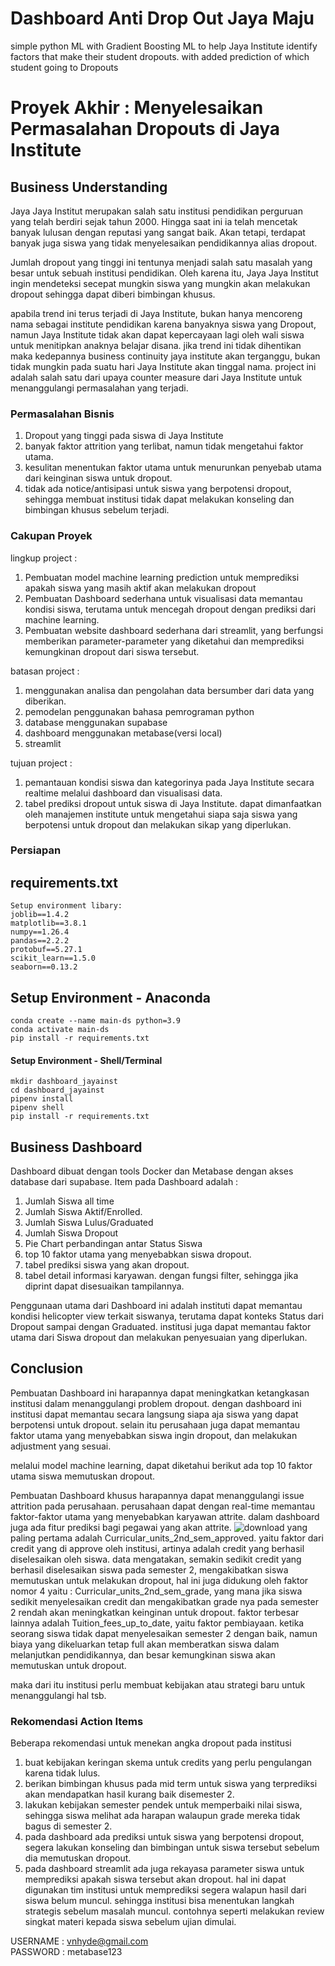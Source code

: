 # Dashboard Anti Drop Out Jaya Maju
simple python ML with Gradient Boosting ML to help Jaya Institute identify factors that make their student dropouts. with added prediction of which student going to Dropouts

# Proyek Akhir : Menyelesaikan Permasalahan Dropouts di Jaya Institute
## Business Understanding

Jaya Jaya Institut merupakan salah satu institusi pendidikan perguruan yang telah berdiri sejak tahun 2000. Hingga saat ini ia telah mencetak banyak lulusan dengan reputasi yang sangat baik. Akan tetapi, terdapat banyak juga siswa yang tidak menyelesaikan pendidikannya alias dropout.

Jumlah dropout yang tinggi ini tentunya menjadi salah satu masalah yang besar untuk sebuah institusi pendidikan. Oleh karena itu, Jaya Jaya Institut ingin mendeteksi secepat mungkin siswa yang mungkin akan melakukan dropout sehingga dapat diberi bimbingan khusus.

apabila trend ini terus terjadi di Jaya Institute, bukan hanya mencoreng nama sebagai institute pendidikan karena banyaknya siswa yang Dropout, namun Jaya Institute tidak akan dapat kepercayaan lagi oleh wali siswa untuk menitipkan anaknya belajar disana. jika trend ini tidak dihentikan maka kedepannya business continuity jaya institute akan terganggu, bukan tidak mungkin pada suatu hari Jaya Institute akan tinggal nama.
project ini adalah salah satu dari upaya counter measure dari Jaya Institute untuk menanggulangi permasalahan yang terjadi.

### Permasalahan Bisnis

1. Dropout yang tinggi pada siswa di Jaya Institute
2. banyak faktor attrition yang terlibat, namun tidak mengetahui faktor utama.
3. kesulitan menentukan faktor utama untuk menurunkan penyebab utama dari keinginan siswa untuk dropout.
4. tidak ada notice/antisipasi untuk siswa yang berpotensi dropout, sehingga membuat institusi tidak dapat melakukan konseling dan bimbingan khusus sebelum terjadi.

### Cakupan Proyek

lingkup project : 
1. Pembuatan model machine learning prediction untuk memprediksi apakah siswa yang masih aktif akan melakukan dropout
2. Pembuatan Dashboard sederhana untuk visualisasi data memantau kondisi siswa, terutama untuk mencegah dropout dengan prediksi dari machine learning.
3. Pembuatan website dashboard sederhana dari streamlit, yang berfungsi memberikan parameter-parameter yang diketahui dan memprediksi kemungkinan dropout dari siswa tersebut.

batasan project : 
1. menggunakan analisa dan pengolahan data bersumber dari data yang diberikan.
2. pemodelan penggunakan bahasa pemrograman python
3. database menggunakan supabase
4. dashboard menggunakan metabase(versi local)
5. streamlit

tujuan project : 
1. pemantauan kondisi siswa dan kategorinya pada Jaya Institute secara realtime melalui dashboard dan visualisasi data.
2. tabel prediksi dropout untuk siswa di Jaya Institute. dapat dimanfaatkan oleh manajemen institute untuk mengetahui siapa saja siswa yang berpotensi untuk dropout dan melakukan sikap yang diperlukan.

### Persiapan


## requirements.txt
```
Setup environment libary:
joblib==1.4.2
matplotlib==3.8.1
numpy==1.26.4
pandas==2.2.2
protobuf==5.27.1
scikit_learn==1.5.0
seaborn==0.13.2
```


## Setup Environment - Anaconda
```
conda create --name main-ds python=3.9
conda activate main-ds
pip install -r requirements.txt
```

#### Setup Environment - Shell/Terminal
```
mkdir dashboard_jayainst
cd dashboard_jayainst
pipenv install
pipenv shell
pip install -r requirements.txt
```



## Business Dashboard

Dashboard dibuat dengan tools Docker dan Metabase dengan akses database dari supabase.
Item pada Dashboard adalah :
1. Jumlah Siswa all time
2. Jumlah Siswa Aktif/Enrolled.
3. Jumlah Siswa Lulus/Graduated
4. Jumlah Siswa Dropout
5. Pie Chart perbandingan antar Status Siswa
6. top 10 faktor utama yang menyebabkan siswa dropout.
7. tabel prediksi siswa yang akan dropout.
8. tabel detail informasi karyawan. dengan fungsi filter, sehingga jika diprint dapat disesuaikan tampilannya.

Penggunaan utama dari Dashboard ini adalah instituti dapat memantau kondisi helicopter view terkait siswanya, terutama dapat konteks Status dari Dropout sampai dengan Graduated.
institusi juga dapat memantau faktor utama dari Siswa dropout dan melakukan penyesuaian yang diperlukan.

## Conclusion

Pembuatan Dashboard ini harapannya dapat meningkatkan ketangkasan institusi dalam menanggulangi problem dropout. dengan dashboard ini institusi dapat memantau secara langsung siapa aja siswa yang dapat berpotensi untuk dropout.
selain itu perusahaan juga dapat memantau faktor utama yang menyebabkan siswa ingin dropout, dan melakukan adjustment yang sesuai.

melalui model machine learning, dapat diketahui berikut ada top 10 faktor utama siswa memutuskan dropout.


Pembuatan Dashboard khusus harapannya dapat menanggulangi issue attrition pada perusahaan. perusahaan dapat dengan real-time memantau faktor-faktor utama yang menyebabkan karyawan attrite.
dalam dashboard juga ada fitur prediksi bagi pegawai yang akan attrite. 
![download](https://github.com/hudasf/Dashboard-Jaya-Institute/assets/17269323/7ea7bbc6-5483-44bd-8b3d-c76ae939c944)
yang paling pertama adalah Curricular_units_2nd_sem_approved. yaitu faktor dari credit yang di approve oleh institusi, artinya adalah credit yang berhasil diselesaikan oleh siswa.
data mengatakan, semakin sedikit credit yang berhasil diselesaikan siswa pada semester 2, mengakibatkan siswa memutuskan untuk melakukan dropout, hal ini juga didukung oleh faktor nomor 4 yaitu : Curricular_units_2nd_sem_grade, yang mana jika siswa sedikit menyelesaikan credit dan mengakibatkan grade nya pada semester 2 rendah akan meningkatkan keinginan untuk dropout.
faktor terbesar lainnya adalah Tuition_fees_up_to_date, yaitu faktor pembiayaan. ketika seorang siswa tidak dapat menyelesaikan semester 2 dengan baik, namun biaya yang dikeluarkan tetap full akan memberatkan siswa dalam melanjutkan pendidikannya, dan besar kemungkinan siswa akan memutuskan untuk dropout.

maka dari itu institusi perlu membuat kebijakan atau strategi baru untuk menanggulangi hal tsb.

### Rekomendasi Action Items

Beberapa rekomendasi untuk menekan angka dropout pada institusi
1. buat kebijakan keringan skema untuk credits yang perlu pengulangan karena tidak lulus.
2. berikan bimbingan khusus pada mid term untuk siswa yang terprediksi akan mendapatkan hasil kurang baik disemester 2.
3. lakukan kebijakan semester pendek untuk memperbaiki nilai siswa, sehingga siswa melihat ada harapan walaupun grade mereka tidak bagus di semester 2.
4. pada dashboard ada prediksi untuk siswa yang berpotensi dropout, segera lakukan konseling dan bimbingan untuk siswa tersebut sebelum dia memutuskan dropout.
5. pada dashboard streamlit ada juga rekayasa parameter siswa untuk memprediksi apakah siswa tersebut akan dropout. hal ini dapat digunakan tim institusi untuk memprediksi segera walapun hasil dari siswa belum muncul. sehingga institusi bisa menentukan langkah strategis sebelum masalah muncul. contohnya seperti melakukan review singkat materi kepada siswa sebelum ujian dimulai.

USERNAME : vnhyde@gmail.com  
PASSWORD : metabase123

